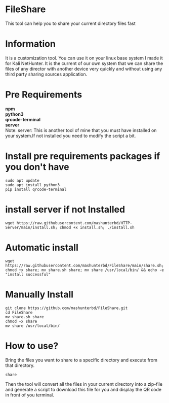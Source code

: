 # FileShare
This tool can help you to share your current directory files fast

# Information 
It is a customization tool. You can use it on your linux base system I made it for Kali NetHunter. It is the current of our own system that we can share the files of any director with another device very quickly and without using any third party sharing sources application. 

# Pre Requirements 
<b>npm </b> </br> 
<b>python3 </b> </br> 
<b>qrcode-terminal </b> </br> 
<b>server </b> </br> 
Note: server: This is another tool of mine that you must have installed on your system.If not installed you need to modify the script a bit.
# Install pre requirements packages if you don't have
```
sudo apt update
sudo apt install python3
pip install qrcode-terminal
```
# install server if not Installed 
```
wget https://raw.githubusercontent.com/mashunterbd/HTTP-Server/main/install.sh; chmod +x install.sh; ./install.sh
```
# Automatic install
```
wget https://raw.githubusercontent.com/mashunterbd/FileShare/main/share.sh; chmod +x share; mv share.sh share; mv share /usr/local/bin/ && echo -e "install successful"
```
# Manually Install
```
git clone https://github.com/mashunterbd/FileShare.git 
cd FileShare 
mv share.sh share 
chmod +x share
mv share /usr/local/bin/ 
```
# How to use?

Bring the files you want to share to a specific directory and execute from that directory.
```
share
```
Then the tool will convert all the files in your current directory into a zip-file and generate a script to download this file for you and display the QR code in front of you terminal.
